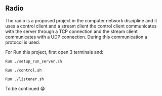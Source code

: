 ## Radio

The radio is a proposed project in the computer network discipline and it uses a control client and a stream client the control client communicates with the server through a TCP connection and the stream client communicates with a UDP connection. During this communication a protocol is used.

For Run this project, first open 3 terminals and:

	Run ./setup_run_server.sh
	
	Run ./control.sh
	
	Run ./listener.sh

To be continued 😁
